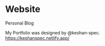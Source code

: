 # Website
Personal Blog


My Portfolio was designed by @keshan-spec. 
https://keshanspec.netlify.app/
